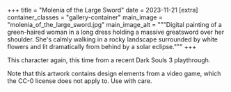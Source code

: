 +++
title = "Molenia of the Large Sword"
date = 2023-11-21
[extra]
container_classes = "gallery-container"
main_image = "molenia_of_the_large_sword.jpg"
main_image_alt = """Digital painting of a green-haired woman in a long dress
holding a massive greatsword over her shoulder.
She's calmly walking in a rocky landscape surrounded by white flowers
and lit dramatically from behind by a solar eclipse."""
+++

This character again, this time from a recent Dark Souls 3 playthrough.

Note that this artwork contains design elements from a video game,
which the CC-0 license does not apply to.
Use with care.
